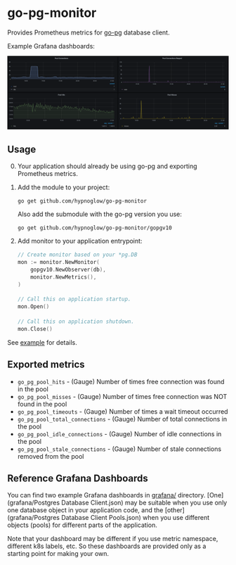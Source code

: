 # go-pg-monitor

Provides Prometheus metrics for [go-pg](https://github.com/go-pg/pg) database client.

Example Grafana dashboards:

![grafana](.github/images/grafana.png)

## Usage

0. Your application should already be using go-pg and exporting Prometheus metrics.

1. Add the module to your project:

    ```shell
    go get github.com/hypnoglow/go-pg-monitor
    ```
   
   Also add the submodule with the go-pg version you use:

    ```shell
    go get github.com/hypnoglow/go-pg-monitor/gopgv10
    ```

2. Add monitor to your application entrypoint:

    ```go
    // Create monitor based on your *pg.DB
    mon := monitor.NewMonitor(
		gopgv10.NewObserver(db),
		monitor.NewMetrics(),
	)
   
    // Call this on application startup. 
    mon.Open()
	
    // Call this on application shutdown.
    mon.Close()
    ```

See [example](example/main.go) for details.

## Exported metrics

- `go_pg_pool_hits` - (Gauge) Number of times free connection was found in the pool
- `go_pg_pool_misses` - (Gauge) Number of times free connection was NOT found in the pool
- `go_pg_pool_timeouts` - (Gauge) Number of times a wait timeout occurred
- `go_pg_pool_total_connections` - (Gauge) Number of total connections in the pool
- `go_pg_pool_idle_connections` - (Gauge) Number of idle connections in the pool
- `go_pg_pool_stale_connections` - (Gauge) Number of stale connections removed from the pool

## Reference Grafana Dashboards

You can find two example Grafana dashboards in [grafana/](grafana/) directory. 
[One](grafana/Postgres Database Client.json) may be suitable when you use only one database object
in your application code, and the [other](grafana/Postgres Database Client Pools.json) when
you use different objects (pools) for different parts of the application.

Note that your dashboard may be different if you use metric namespace, different k8s labels, etc.
So these dashboards are provided only as a starting point for making your own.
